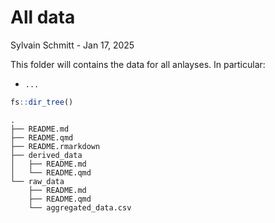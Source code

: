 # All data
Sylvain Schmitt -
Jan 17, 2025

This folder will contains the data for all anlayses. In particular:

- `...`

``` r
fs::dir_tree()
```

    .
    ├── README.md
    ├── README.qmd
    ├── README.rmarkdown
    ├── derived_data
    │   ├── README.md
    │   └── README.qmd
    └── raw_data
        ├── README.md
        ├── README.qmd
        └── aggregated_data.csv
